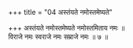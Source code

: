 +++
title = "04 अस्तंयते नमोस्तमेष्यते"

+++
अस्तंयते नमोस्तमेष्यते नमोस्तमिताय नमः ॥  
विराजे नमः स्वराजे नमः सम्राजे नमः ॥ ७ ॥